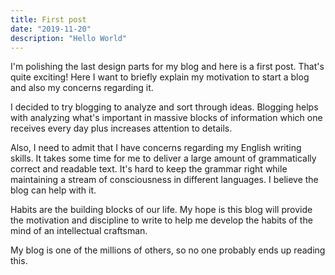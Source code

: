 ```yaml
---
title: First post
date: "2019-11-20"
description: "Hello World"
---
```


I'm polishing the last design parts for my blog and here is a first post. That's quite exciting! Here I want to briefly explain my motivation to start a blog and also my concerns regarding it.

I decided to try blogging to analyze and sort through ideas. Blogging helps with analyzing what's important in massive blocks of information which one receives every day plus increases attention to details.

Also, I need to admit that I have concerns regarding my English writing skills. It takes some time for me to deliver a large amount of grammatically correct and readable text. It's hard to keep the grammar right while maintaining a stream of consciousness in different languages. I believe the blog can help with it.

Habits are the building blocks of our life. My hope is this blog will provide the motivation and discipline to write to help me develop the habits of the mind of an intellectual craftsman.

My blog is one of the millions of others, so no one probably ends up reading this.
